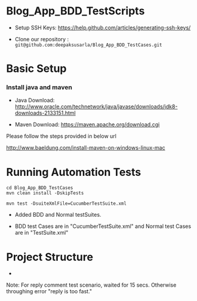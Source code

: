 Blog_App_BDD_TestScripts
===

- Setup SSH Keys: https://help.github.com/articles/generating-ssh-keys/

- Clone our repository : `git@github.com:deepaksusarla/Blog_App_BDD_TestCases.git`

# Basic Setup

### Install java and maven

- Java Download: http://www.oracle.com/technetwork/java/javase/downloads/jdk8-downloads-2133151.html

- Maven Download: https://maven.apache.org/download.cgi

Please follow the steps provided in below url 

http://www.baeldung.com/install-maven-on-windows-linux-mac

# Running Automation Tests

    cd Blog_App_BDD_TestCases
    mvn clean install -DskipTests
    
    mvn test -DsuiteXmlFile=CucumberTestSuite.xml

- Added BDD and Normal testSuites. 

- BDD test Cases are in "CucumberTestSuite.xml" and Normal test Cases are in "TestSuite.xml"

# Project Structure

 - 

Note: For reply comment test scenario, waited for 15 secs. Otherwise throughing error "reply is too fast."
